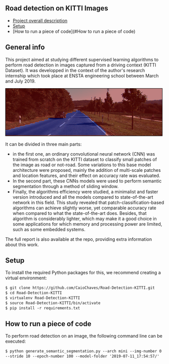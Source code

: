 ## Road detection on KITTI Images
* [Project overall description](#general-info)
* [Setup](#setup)
* [How to run a piece of code](#How to run a piece of code)

## General info

This project aimed at studying different supervised learning algorithms to perform road detection in images captured from a driving context (KITTI Dataset). It was developped in the context of the author's research internship which took place at ENSTA engineering school between March and July 2019.

![alt text](https://github.com/CaioChaves/Road-Detection-KITTI/blob/main/images-report/illustration.jpg?raw=true)

It can be divided in three main parts:
* in the first one, an ordinary convolutional neural network (CNN) was trained from scratch on the KITTI dataset to classify small patches of the image as road or not-road. Some variations to this base model architecture were proposed, mainly the addition of multi-scale patches and location features, and their effect on accuracy rate was evaluated. 
* In the second part, these CNNs models were used to perform semantic segmentation through a method of sliding window. 
* Finally, the algorithms efficiency were studied, a minimalist and faster version introduced and all the models compared to state-of-the-art network in this field. This study revealed that patch-classification-based algorithms can achieve slightly worse, yet comparable accuracy rate when compared to what the state-of-the-art does. Besides, that algorithm is considerably lighter, which may make it a good choice in some applications for which memory and processing power are limited, such as some embedded systems.

The full report is also available at the repo, providing extra information about this work.

## Setup
To install the required Python packages for this, we recommend creating a virtual environment:

```
$ git clone https://github.com/CaioChaves/Road-Detection-KITTI.git
$ cd Road-Detection-KITTI
$ virtualenv Road-Detection-KITTI
$ source Road-Detection-KITTI/bin/activate
$ pip install -r requirements.txt
```

## How to run a piece of code

To perform road detection on an image, the following command line can be executed:

```
$ python generate_semantic_segmentation.py --arch mini --img-number 0 --stride 10 --epoch-number 100 --model-folder '2019-07-11_17:54:57/'
```


